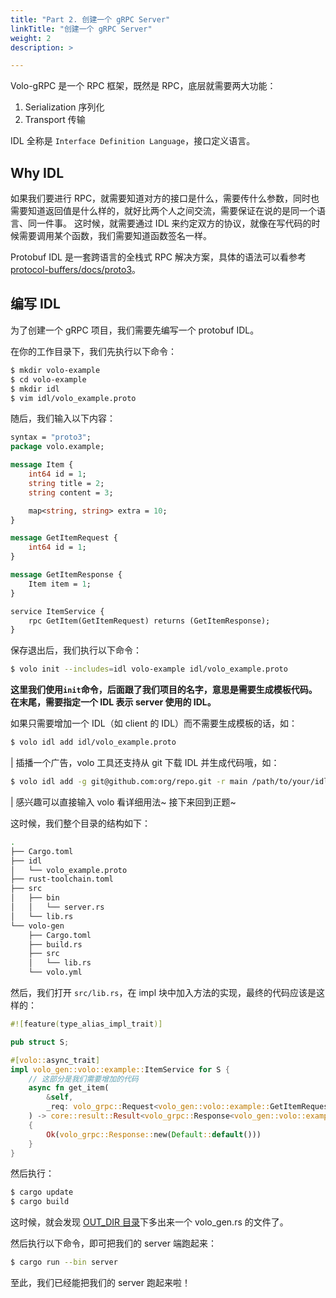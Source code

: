 ```yaml
---
title: "Part 2. 创建一个 gRPC Server"
linkTitle: "创建一个 gRPC Server"
weight: 2
description: >

---
```


Volo-gRPC 是一个 RPC 框架，既然是 RPC，底层就需要两大功能：
1. Serialization 序列化
2. Transport 传输

IDL 全称是 `Interface Definition Language`，接口定义语言。

## Why IDL

如果我们要进行 RPC，就需要知道对方的接口是什么，需要传什么参数，同时也需要知道返回值是什么样的，就好比两个人之间交流，需要保证在说的是同一个语言、同一件事。
这时候，就需要通过 IDL 来约定双方的协议，就像在写代码的时候需要调用某个函数，我们需要知道函数签名一样。

Protobuf IDL 是一套跨语言的全栈式 RPC 解决方案，具体的语法可以看参考 [protocol-buffers/docs/proto3](https://developers.google.com/protocol-buffers/docs/proto3)。

## 编写 IDL

为了创建一个 gRPC 项目，我们需要先编写一个 protobuf IDL。

在你的工作目录下，我们先执行以下命令：

```bash
$ mkdir volo-example
$ cd volo-example
$ mkdir idl
$ vim idl/volo_example.proto
```

随后，我们输入以下内容：

```protobuf
syntax = "proto3";
package volo.example;

message Item {
    int64 id = 1;
    string title = 2;
    string content = 3;

    map<string, string> extra = 10;
}

message GetItemRequest {
    int64 id = 1;
}

message GetItemResponse {
    Item item = 1;
}

service ItemService {
    rpc GetItem(GetItemRequest) returns (GetItemResponse);
}
```

保存退出后，我们执行以下命令：

```bash
$ volo init --includes=idl volo-example idl/volo_example.proto
```

**这里我们使用`init`命令，后面跟了我们项目的名字，意思是需要生成模板代码。在末尾，需要指定一个 IDL 表示 server 使用的 IDL。**

如果只需要增加一个 IDL（如 client 的 IDL）而不需要生成模板的话，如：

```bash
$ volo idl add idl/volo_example.proto
```

| 插播一个广告，volo 工具还支持从 git 下载 IDL 并生成代码哦，如：

```bash
$ volo idl add -g git@github.com:org/repo.git -r main /path/to/your/idl.proto
```

| 感兴趣可以直接输入 volo 看详细用法~ 接下来回到正题~

这时候，我们整个目录的结构如下：

```bash
.
├── Cargo.toml
├── idl
│   └── volo_example.proto
├── rust-toolchain.toml
├── src
│   ├── bin
│   │   └── server.rs
│   └── lib.rs
└── volo-gen
    ├── Cargo.toml
    ├── build.rs
    ├── src
    │   └── lib.rs
    └── volo.yml
```

然后，我们打开 `src/lib.rs`，在 impl 块中加入方法的实现，最终的代码应该是这样的：

```rust
#![feature(type_alias_impl_trait)]

pub struct S;

#[volo::async_trait]
impl volo_gen::volo::example::ItemService for S {
    // 这部分是我们需要增加的代码
    async fn get_item(
        &self,
        _req: volo_grpc::Request<volo_gen::volo::example::GetItemRequest>,
    ) -> core::result::Result<volo_grpc::Response<volo_gen::volo::example::GetItemResponse>, volo_grpc::Status>
    {
        Ok(volo_grpc::Response::new(Default::default()))
    }
}
```

然后执行：

```bash
$ cargo update
$ cargo build
```

这时候，就会发现 [OUT_DIR 目录](https://doc.rust-lang.org/cargo/reference/environment-variables.html#environment-variables-cargo-sets-for-build-scripts)下多出来一个 volo_gen.rs 的文件了。

然后执行以下命令，即可把我们的 server 端跑起来：

```bash
$ cargo run --bin server
```

至此，我们已经能把我们的 server 跑起来啦！
